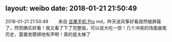layout: weibo
date: 2018-01-21 21:50:49
---
2018-01-21 21:50:49  &nbsp;&nbsp;&nbsp;&nbsp;&nbsp;&nbsp; 来自 <a href="http://app.weibo.com/t/feed/Z4AgP" rel="nofollow">坚果手机 Pro</a>
md，昨天说风筝好看居然被屏蔽了，然而确实好看！我又看了下了完整版，可以说大吃一惊！几个冲突的场面曲笔历史，震聋发聩掷地有声啊！真的是太棒了 ​​​
